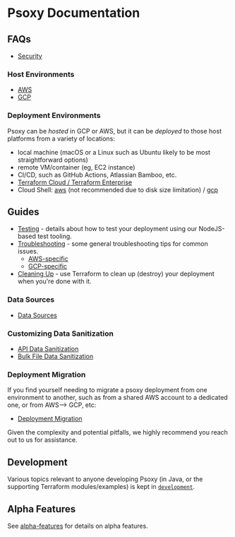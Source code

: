 # Psoxy Documentation

## FAQs

- [Security](faq-security.md)

### Host Environments

- [AWS](aws/getting-started.md)
- [GCP](gcp/getting-started.md)

### Deployment Environments

Psoxy can be _hosted_ in GCP or AWS, but it can be _deployed_ to those host platforms from a variety
of locations:

- local machine (macOS or a Linux such as Ubuntu likely to be most straightforward options)
- remote VM/container (eg, EC2 instance)
- CI/CD, such as GitHub Actions, Atlassian Bamboo, etc.
- [Terraform Cloud / Terraform Enterprise](guides/terraform-cloud.md)
- Cloud Shell: [aws](aws/cloud-shell.md) (not recommended due to disk size limitation) /
  [gcp](gcp/cloud-shell.md)

## Guides

- [Testing](guides/testing.md) - details about how to test your deployment using our NodeJS-based test
  tooling.
- [Troubleshooting](troubleshooting.md) - some general troubleshooting tips for common issues.
  - [AWS-specific](aws/troubleshooting.md)
  - [GCP-specific](gcp/troubleshooting.md)
- [Cleaning Up](guides/cleaning-up.md) - use Terraform to clean up (destroy) your deployment when you're
  done with it.

### Data Sources

- [Data Sources](sources/README.md)

### Customizing Data Sanitization

- [API Data Sanitization](api-data-sanitization.md)
- [Bulk File Data Sanitization](bulk-file-data-sanitization.md)

### Deployment Migration

If you find yourself needing to migrate a psoxy deployment from one environment to another, such as
from a shared AWS account to a dedicated one, or from AWS--> GCP, etc:

- [Deployment Migration](guides/deployment-migration.md)

Given the complexity and potential pitfalls, we highly recommend you reach out to us for assistance.

## Development

Various topics relevant to anyone developing Psoxy (in Java, or the supporting Terraform
modules/examples) is kept in [`development`](development).

## Alpha Features

See [alpha-features](development/alpha-features/README.md) for details on alpha features.

